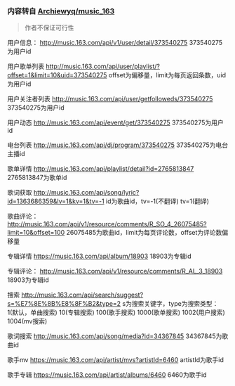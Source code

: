### 内容转自 [Archiewyq/music_163](https://github.com/Archiewyq/music_163)

> 作者不保证可行性

用户信息：
http://music.163.com/api/v1/user/detail/373540275
373540275为用户id

用户歌单列表
http://music.163.com/api/user/playlist/?offset=1&limit=10&uid=373540275
offset为偏移量，limit为每页返回条数，uid为用户id

用户关注者列表
http://music.163.com/api/user/getfolloweds/373540275
373540275为用户id

用户动态
http://music.163.com/api/event/get/373540275
373540275为用户id

电台列表
http://music.163.com/api/dj/program/373540275
373540275为电台主播id

歌单详情
http://music.163.com/api/playlist/detail?id=2765813847
2765813847为歌单id

歌词获取
http://music.163.com/api/song/lyric?id=1363686359&lv=1&kv=1&tv=-1
id为歌曲id，tv=-1(不翻译) tv=1(翻译)

歌曲评论：
http://music.163.com/api/v1/resource/comments/R_SO_4_26075485?limit=10&offset=100
26075485为歌曲id，limit为每页评论数，offset为评论数偏移量

专辑详情
https://music.163.com/api/album/18903
18903为专辑id

专辑评论：
http://music.163.com/api/v1/resource/comments/R_AL_3_18903
18903为专辑id

搜索
http://music.163.com/api/search/suggest?s=%E7%8E%8B%E8%8F%B2&type=2
s为搜索关键字，type为搜索类型：1(默认，单曲搜索) 10(专辑搜索) 100(歌手搜索) 1000(歌单搜索) 1002(用户搜索) 1004(mv搜索)

歌词搜索
http://music.163.com/api/song/media?id=34367845
34367845为歌曲id

歌手mv
https://music.163.com/api/artist/mvs?artistId=6460
artistId为歌手id

歌手专辑
https://music.163.com/api/artist/albums/6460
6460为歌手id
